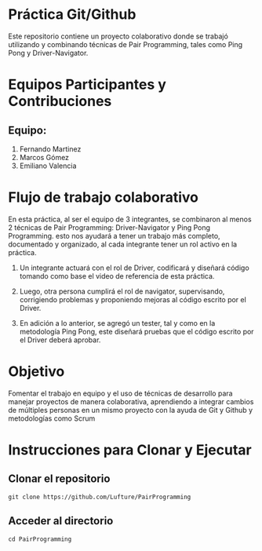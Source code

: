 # Práctica Git/Github

Este repositorio contiene un proyecto colaborativo donde se trabajó utilizando y combinando técnicas de Pair Programming, tales como Ping Pong y Driver-Navigator. 

# Equipos Participantes y Contribuciones

## Equipo:
1. Fernando Martinez
2. Marcos Gómez
3. Emiliano Valencia

# Flujo de trabajo colaborativo

En esta práctica, al ser el equipo de 3 integrantes, se combinaron al menos 2 técnicas de Pair  Programming: Driver-Navigator y Ping Pong Programming. esto nos ayudará a tener un trabajo más completo, documentado y organizado, al cada integrante tener un rol activo en la práctica.

1. Un integrante actuará con el rol de Driver, codificará y diseñará código tomando como base el video de referencia de esta práctica.

2. Luego, otra persona cumplirá el rol de navigator, supervisando, corrigiendo problemas y proponiendo mejoras al código escrito por el Driver.

3. En adición a lo anterior, se agregó un tester, tal y como en la metodología Ping Pong, este diseñará pruebas que el código escrito por el Driver deberá aprobar.

# Objetivo

Fomentar el trabajo en equipo y el uso de técnicas de desarrollo para manejar proyectos de manera colaborativa, aprendiendo a integrar cambios de múltiples personas en un mismo proyecto con la ayuda de Git y Github y metodologías como Scrum

# Instrucciones para Clonar y Ejecutar

## Clonar el repositorio
```
git clone https://github.com/Lufture/PairProgramming
```
## Acceder al directorio
```
cd PairProgramming
```
